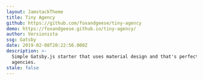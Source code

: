 ```yaml
---
layout: JamstackTheme
title: Tiny Agency
github: https://github.com/foxandgeese/tiny-agency
demo: https://foxandgeese.github.io/tiny-agency/
author: Versionista
ssg: Gatsby
date: 2019-02-08T20:22:56.000Z
description: >-
  Simple Gatsby.js starter that uses material design and that's perfect for tiny
  agencies.
stale: false
---
```

